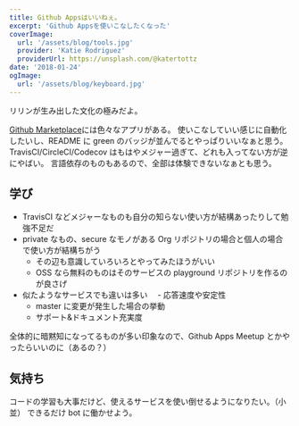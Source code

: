 ```yaml
---
title: Github Appsはいいねぇ。
excerpt: 'Github Appsを使いこなしたくなった'
coverImage:
  url: '/assets/blog/tools.jpg'
  provider: 'Katie Rodriguez'
  providerUrl: https://unsplash.com/@katertottz
date: '2018-01-24'
ogImage:
  url: '/assets/blog/keyboard.jpg'
---
```


リリンが生み出した文化の極みだよ。

[Github Marketplace](https://github.com/marketplace/)には色々なアプリがある。
使いこなしていい感じに自動化したいし、README に green のバッジが並んでるとやっぱりいいなぁと思う。
TravisCI/CircleCI/Codecov はもはやメジャー過ぎて、どれも入ってない方が逆にやばい。
言語依存のものもあるので、全部は体験できないなぁとも思う。

## 学び

- TravisCI などメジャーなものも自分の知らない使い方が結構あったりして勉強不足だ
- private なもの、secure なモノがある Org リポジトリの場合と個人の場合で使い方が結構ちがう
  - その辺も意識していろいろとやってみたほうがいい
  - OSS なら無料のものはそのサービスの playground リポジトリを作るのが良さげ
- 似たようなサービスでも違いは多い
  　- 応答速度や安定性
  - master に変更が発生した場合の挙動
  - サポート&ドキュメント充実度

全体的に暗黙知になってるものが多い印象なので、Github Apps Meetup とかやったらいいのに（あるの？）

## 気持ち

コードの学習も大事だけど、使えるサービスを使い倒せるようになりたい。（小並）
できるだけ bot に働かせよう。

